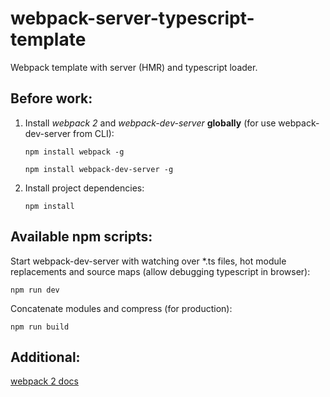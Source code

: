 # webpack-server-typescript-template
Webpack template with server (HMR) and typescript loader. 

## Before work: 

1) Install *webpack 2* and *webpack-dev-server* **globally** (for use webpack-dev-server from CLI):

    `npm install webpack -g`
  
    `npm install webpack-dev-server -g`
  
2) Install project dependencies: 
  
    `npm install`

## Available npm scripts:
  
  Start webpack-dev-server with watching over *.ts files, hot module replacements and source maps
  (allow debugging typescript in browser):
  
  `npm run dev`
  
  Concatenate modules and compress (for production): 
  
  `npm run build`
  
 ## Additional:
  
  [webpack 2 docs](https://webpack.js.org/configuration/)
